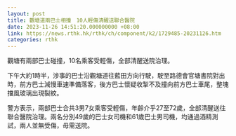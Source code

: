 ```yaml
---
layout: post
title: 觀塘道兩巴士相撞　10人輕傷清醒送聯合醫院
date: 2023-11-26 14:51:20.000000000 +08:00
link: https://news.rthk.hk/rthk/ch/component/k2/1729485-20231126.htm
categories: rthk
---
```


觀塘有兩部巴士碰撞，10名乘客受輕傷，全部清醒送院治理。

下午大約1時半，涉事的巴士沿觀塘道往藍田方向行駛，駛至路德會官塘書院對出時，前方巴士減慢車速準備落客，後方巴士懷疑收掣不及撞向前方巴士車尾，整塊擋風玻璃出現裂紋。

警方表示，兩部巴士合共3男7女乘客受輕傷，年齡介乎27至72歲，全部清醒送往聯合醫院治理。兩名分別49歲的巴士女司機和61歲巴士男司機，均通過酒精測試，兩人並無受傷，毋需送院。
